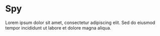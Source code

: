 # Spy

Lorem ipsum dolor sit amet, consectetur adipiscing elit. Sed do eiusmod tempor incididunt ut labore et dolore magna aliqua.